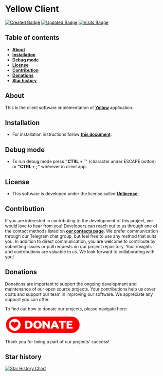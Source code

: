 # Yellow Client

[![Created Badge](https://badges.pufler.dev/created/libersoft-org/yellow-client)](https://badges.pufler.dev) [![Updated Badge](https://badges.pufler.dev/updated/libersoft-org/yellow-client)](https://badges.pufler.dev) [![Visits Badge](https://badges.pufler.dev/visits/libersoft-org/yellow-client)](https://badges.pufler.dev)

## Table of contents

- [**About**](#about)
- [**Installation**](#installation)
- [**Debug mode**](#debug-mode)
- [**License**](#license)
- [**Contribution**](#contribution)
- [**Donations**](#donations)
- [**Star history**](#star-history)

## About

This is the client software implementation of [**Yellow**](https://github.com/libersoft-org/yellow-documentation/) application.

## Installation

- For installation instructions follow [**this document**](./INSTALL.md).

## Debug mode

- To run debug mode press **"CTRL + `"** (character under ESCAPE button) or **"CTRL + ;"** wherever in client app.

## License

- This software is developed under the license called [**Unlicense**](./LICENSE).

## Contribution

If you are interested in contributing to the development of this project, we would love to hear from you! Developers can reach out to us through one of the contact methods listed on [**our contacts page**](https://libersoft.org/contacts). We prefer communication through our Telegram chat group, but feel free to use any method that suits you.
In addition to direct communication, you are welcome to contribute by submitting issues or pull requests on our project repository. Your insights and contributions are valuable to us. We look forward to collaborating with you!

## Donations

Donations are important to support the ongoing development and maintenance of our open source projects. Your contributions help us cover costs and support our team in improving our software. We appreciate any support you can offer.

To find out how to donate our projects, please navigate here:

[![Donate](https://raw.githubusercontent.com/libersoft-org/documents/main/donate.png)](https://libersoft.org/donations)

Thank you for being a part of our projects' success!

## Star history

[![Star History Chart](https://api.star-history.com/svg?repos=libersoft-org/yellow-client&type=Date)](https://star-history.com/#libersoft-org/yellow-client&Date)

